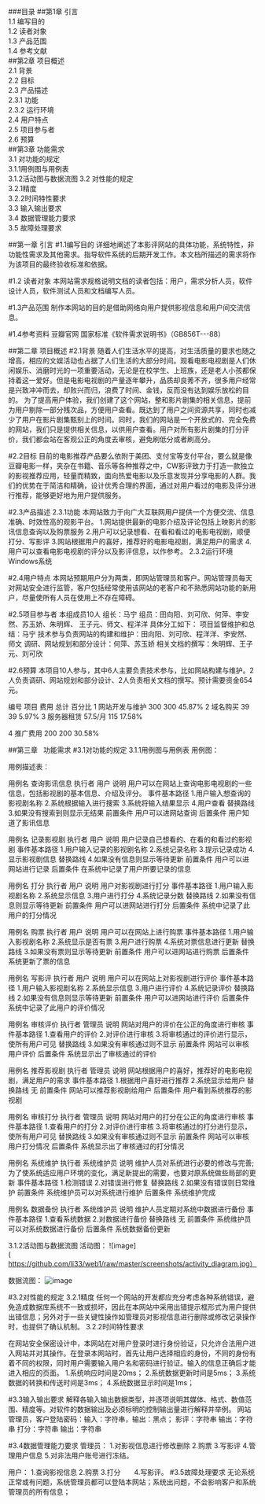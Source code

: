 
###目录
##第1章	引言	
1.1	编写目的	
1.2	读者对象	
1.3	产品范围	
1.4	参考文献	
##第2章	项目概述	
2.1	背景	
2.2	目标	
2.3	产品描述	
2.3.1	功能	
2.3.2	运行环境	
2.4	用户特点	
2.5	项目参与者	
2.6   预算	
##第3章	功能需求	
3.1	对功能的规定	
  3.1.1用例图与用例表	
  3.1.2活动图与数据流图	
3.2	对性能的规定	
         3.2.1精度	
      3.2.2时间特性要求	   
3.3	输入输出要求	
3.4	数据管理能力要求	
3.5	故障处理要求	



##第一章    引言
#1.1编写目的
详细地阐述了本影评网站的具体功能，系统特性，非功能性需求及其他需求。指导软件系统的后期开发工作。本文档所描述的需求将作为该项目的最终验收标准和依据。

#1.2 读者对象
本网站需求规格说明文档的读者包括：用户，需求分析人员，软件设计人员，软件测试人员和文档编写人员。

#1.3产品范围
制作本网站的目的是借助网络向用户提供影视信息和用户间交流信息。

#1.4参考资料
豆瓣官网
国家标准《软件需求说明书》（GB856T---88）



##第二章    项目概述
#2.1背景
随着人们生活水平的提高，对生活质量的要求也随之增高，相应的文娱活动也占据了人们生活的大部分时间。观看电影电视剧是人们休闲娱乐、消磨时光的一项重要活动，无论是在校学生、上班族，还是老人小孩都保持着这一爱好。但是电影电视剧的产量逐年攀升，品质却良莠不齐，很多用户经常是兴致冲冲而去，却败兴而归，浪费了时间、金钱，反而没有达到娱乐放松的目的。
为了提高用户体验，我们创建了这个网站，整和影片剧集的相关信息，提前为用户剔除一部分残次品，方便用户查看。既达到了用户之间资源共享，同时也减少了用户在影片剧集甄别上的时间。同时，我们的网站是一个开放式的、完全免费的网站，我们只是提供相关信息，以供用户查看。用户对所有影片剧集的打分评价，我们都会站在客观公正的角度去审核，避免刷低分或者刷高分。

#2.2目标
目前的电影推荐产品要么依附于美团、支付宝等支付平台，要么就是像豆瓣电影一样，夹杂在书籍、音乐等各种推荐之中，CW影评致力于打造一款独立的影视推荐应用，轻量而精致，面向热爱电影以及乐意发现并分享电影的人群。我们的优势在于简洁和精确，设计优秀合理的界面，通过对用户看过的电影及评分进行推荐，能够更好地为用户提供服务。

#2.3产品描述
2.3.1功能
本网站致力于向广大互联网用户提供一个方便交流、信息准确、时效性高的观影平台。
1.网站提供最新的电影介绍及评论包括上映影片的影讯信息查询以及购票服务
2.用户可以记录想看、在看和看过的电影电视剧，顺便打分、写影评
3.网站根据用户的喜好，推荐好的电影电视剧，满足用户的需求
4.用户可以查看电影电视剧的评分以及影评信息，以作参考。
2.3.2运行环境
Windows系统

#2.4用户特点
本网站预期用户分为两类，即网站管理员和客户。网站管理员每天对网站安全进行监管，客户包括经常使用该网站的老客户和不熟悉网站功能的新用户，尽量使所有人员在使用上不存在障碍。


#2.5项目参与者
本组成员10人 
组长：马宁 
组员：田向阳、刘可欣、何萍、李安然、苏玉娇、朱明辉、
      王子元、师文、程洋洋 
具体分工如下：
项目监督维护和总结：马宁
技术参与负责网站的构建和维护：田向阳、刘可欣、程洋洋、李安然、师文
调研、网站规划和部分设计：何萍、苏玉娇
相关文档的撰写：朱明辉、王子元、刘可欣


#2.6预算
本项目10人参与，其中6人主要负责技术参与，比如网站构建与维护。2人负责调研、网站规划和部分设计、2人负责相关文档的撰写。预计需要资金654元。   

编号	项目	费用	总计	百分比
1	网站开发与维护	300	300	45.87%
2	域名购买 	39 	39	5.97%
3	服务器租赁 	57.5/月	115 	17.58% 

4	 推广费用	200	200	30.58%



##第三章    功能需求
#3.1对功能的规定
3.1.1用例图与用例表
用例图：




用例描述表：

用例名	查询影讯信息
执行者	用户
说明	用户可以在网站上查询电影电视剧的一些信息，包括影视剧的基本信息、介绍及评分。
事件基本路径	1.用户输入想查询的影视剧名称
            2.系统根据输入进行搜索
            3.系统将输入结果显示
            4.用户查看
替换路线	3.如果没有搜索到则显示无结果
前置条件	用户可以进网站查询
后置条件	用户知道了影讯信息

用例名	记录影视剧
执行者	用户
说明	用户记录自己想看的、在看的和看过的影视剧
事件基本路径	1.用户输入记录的影视剧名称
            2.系统记录名称
            3.提示记录成功
            4.显示影视剧信息
替换路线	4.如果没有信息则显示等待更新
前置条件	用户可以进网站进行记录
后置条件	在系统中记录了用户所要记录的信息

用例名	打分
执行者	用户
说明	用户对影视剧进行打分
事件基本路径	1.用户输入影视剧名称
            2.系统显示信息
            3.用户进行打分
            4.系统记录分数
替换路线	2.如果没有信息则显示等待更新
前置条件	用户可以进网站进行打分
后置条件	系统中记录了此用户的打分情况

用例名	购票
执行者	用户
说明	用户可以在网站上进行购票
事件基本路径	1.用户输入影视剧名称            2.系统显示是否有票
            3.用户进行购票
            4.系统对票信息进行更新
替换路线	3.如果没有票则显示等待更新
前置条件	用户可以进网站进行购票
后置条件	系统更新了票的信息

用例名	写影评
执行者	用户
说明	用户可以在网站上对影视剧进行评价
事件基本路径	1.用户输入影视剧名称            2.系统显示信息
            3.用户进行评价
            4.系统记录评价
替换路线	2.如果没有信息则显示等待更新
前置条件	用户可以进网站进行评价
后置条件	系统中记录了此用户的评价情况

用例名	审核评价
执行者	管理员
说明	网站对用户的评价在公正的角度进行审核
事件基本路径	1.查看用户的评价
            2.对评价进行审核
            3.将审核通过的评价进行显示，使所有用户可见
替换路线	3.如果没有审核通过则不显示
前置条件	网站可以审核用户评价
后置条件	系统显示出了审核通过的评价

用例名	推荐影视剧
执行者	管理员
说明	网站根据用户的喜好，推荐好的电影电视剧，满足用户的需求
事件基本路径	1.根据用户喜好进行推荐
            2.系统显示给用户
替换路线	无
前置条件	网站可以推荐影视剧给用户
后置条件	用户看到系统推荐的影视剧

用例名	审核打分
执行者	管理员
说明	网站对用户的打分在公正的角度进行审核
事件基本路径	1.查看用户的打分
            2.对评价进行审核
            3.将审核通过的打分进行显示，使所有用户可见
替换路线	3.如果没有审核通过则不显示
前置条件	网站可以审核用户打分情况
后置条件	系统显示出了审核通过的打分情况

用例名	系统维护
执行者	系统维护员
说明	维护人员对系统进行必要的修改与完善;为了使系统适应用户环境的变化，满足新提出的需要，也要对原系统做些局部的更新
事件基本路径	1.检测错误
            2.对错误进行修复
替换路线	2.如果没有错误则日常维护
前置条件	系统维护员可以对系统进行维护
后置条件	系统维护完成

用例名	数据备份
执行者	系统维护员
说明	维护人员定期对系统中数据进行备份
事件基本路径	1.查看系统数据
            2.对数据进行备份
替换路线	无
前置条件	系统维护员可以对系统数据进行备份
后置条件	系统数据备份更新

3.1.2活动图与数据流图
活动图：
![image](https://github.com/li33/web1/raw/master/screenshots/activity_diagram.jpg）



数据流图：
![image](https://github.com/li33/web1/raw/master/screenshots/data_flow_diagram.jpg)



#3.2对性能的规定
3.2.1精度
任何一个网站的开发都应充分考虑各种系统错误，避免造成数据库系统不一致或损坏，因此在本网站中采用出错提示框形式为用户提供出错信息；另外对于一些关键性操作如管理员对影视信息进行删除或修改记录操作时，也提供了确认机制。
3.2.2时间特性要求

 在网站安全保密设计中，本网站在对用户登录时进行身份验证，只允许合法用户进入网站并对其操作。在登录本网站时，首先让用户选择相应的身份，不同的身份有着不同的权限，同时用户需要输入用户名和密码进行验证。输入的信息正确后才能进入相应的页面。
1.系统响应时间是20ms；
2.系统数据更新时间是5ms；
3.系统数据的转换和传送时间是3ms；
4.系统数据显示时间是1ms；


#3.3输入输出要求
解释各输入输出数据类型，并逐项说明其媒体、格式、数值范围、精度等。对软件的数据输出及必须标明的控制输出量进行解释并举例。
网站管理员，客户登陆密码：输入：字符串，输出：黑点；
影评：字符串    输出：字符串
打分：字符串    输出：字符串

#3.4数据管理能力要求
管理员：
    1.对影视信息进行修改删除
     2.购票
     3.写影评
     4.管理用户信息
     5.对非法用户账号进行冻结。

用户：
      1.查询影视信息
       2.购票
       3.打分
       4.写影评。
#3.5故障处理要求
无论系统正常或有问题，系统管理员都可以登陆本网站；系统出问题，不会影响客户和系统管理员的所有信息；
